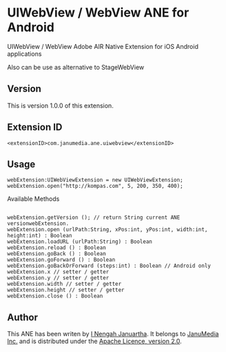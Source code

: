 UIWebView / WebView ANE for Android
======================================

UIWebView / WebView Adobe AIR Native Extension for iOS Android applications

Also can be use as alternative to StageWebView

Version
---------

This is version 1.0.0 of this extension.

Extension ID
---------
```
<extensionID>com.janumedia.ane.uiwebview</extensionID>
```

Usage
---------

```
webExtension:UIWebViewExtension = new UIWebViewExtension;
webExtension.open("http://kompas.com", 5, 200, 350, 400);

```

Available Methods

```

webExtension.getVersion (); // return String current ANE versionwebExtension.
webExtension.open (urlPath:String, xPos:int, yPos:int, width:int, height:int) : Boolean
webExtension.loadURL (urlPath:String) : Boolean
webExtension.reload () : Boolean
webExtension.goBack () : Boolean
webExtension.goForward () : Boolean
webExtension.goBackOrForward (steps:int) : Boolean // Android only
webExtension.x // setter / getter
webExtension.y // setter / getter
webExtension.width // setter / getter
webExtension.height // setter / getter
webExtension.close () : Boolean

```

Author
---------

This ANE has been writen by [I Nengah Januartha](https://github.com/janumedia). It belongs to [JanuMedia Inc.](http://www.janumedia.com) and is distributed under the [Apache Licence, version 2.0](http://www.apache.org/licenses/LICENSE-2.0).
